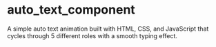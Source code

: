# auto_text_component
A simple auto text animation built with HTML, CSS, and JavaScript that cycles through 5 different roles with a smooth typing effect.
